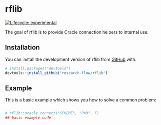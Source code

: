 
<!-- README.md is generated from README.Rmd. Please edit that file -->

# rflib

<!-- badges: start -->

[![Lifecycle:
experimental](https://img.shields.io/badge/lifecycle-experimental-orange.svg)](https://lifecycle.r-lib.org/articles/stages.html#experimental)
<!-- badges: end -->

The goal of rflib is to provide Oracle connection helpers to internal
use.

## Installation

You can install the development version of rflib from
[GitHub](https://github.com/) with:

``` r
# install.packages("devtools")
devtools::install_github("research-flow/rflib")
```

## Example

This is a basic example which shows you how to solve a common problem:

``` r

# rflib::oracle_connect("SCHEME", "PWD", F)
## basic example code
```
